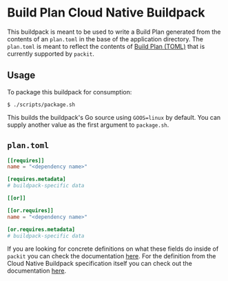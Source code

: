 # Build Plan Cloud Native Buildpack
This buildpack is meant to be used to write a Build Plan generated from the contents of an `plan.toml` in the base of the application directory. The `plan.toml` is meant to reflect the contents of [Build Plan (TOML)](https://github.com/buildpacks/spec/blob/master/buildpack.md#build-plan-toml) that is currently supported by `packit`.

## Usage

To package this buildpack for consumption:

```
$ ./scripts/package.sh
```

This builds the buildpack's Go source using `GOOS=linux` by default. You can
supply another value as the first argument to `package.sh`.

## `plan.toml`

```toml
[[requires]]
name = "<dependency name>"

[requires.metadata]
# buildpack-specific data

[[or]]

[[or.requires]]
name = "<dependency name>"

[or.requires.metadata]
# buildpack-specific data
```

If you are looking for concrete definitions on what these fields do inside of `packit` you can check the documentation [here](https://godoc.org/github.com/paketo-buildpacks/packit#BuildPlan). For the definition from the Cloud Native Buildpack specification itself you can check out the documentation [here](https://godoc.org/github.com/paketo-buildpacks/packit#BuildPlan).
